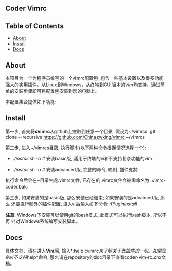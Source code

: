 ## Coder Vimrc

## Table of Contents

- [About](#about)
- [Install](#install)
- [Docs](#docs)

## About

本项目为一个为程序员编写的一个vimrc配置包 ,包含一些基本设置以及很多功能强大的实用插件。从Linux到Windows，从终端到GUI版本的*Vim*均支持，通过简单的安装步骤即可将配置包安装到您的电脑上。

本配置集合提供如下功能:

## Install

第一步, 首先将**cvimrc**从github上拉取到任意一个目录, 假设为~/vimrcs:
    git clone --recursive https://github.com/Chinazwking/vimrc ~/vimrcs

第二步, 进入~/vimrcs目录, 执行脚本(以下两种命令根据情况选择一个):

* *./install.sh -b*  # 安装basic版, 适用于终端的vi和不支持复杂功能的vim

* *./install.sh -a*  # 安装advanced版, 完整的命令, 映射, 插件支持

执行命令后会在~目录生成.vimrc文件, 已存在的.vimrc文件会被重命名为 .vimrc-coder.bak。

第三步, 如果安装的是basic版, 那么安装已经结束; 如果安装的是advanced版, 那么
还要进行额外的插件配置, 进入vi后输入如下命令:
    *:PluginInstall*

**注意:**  Windows下安装可以使用git的bash模式, 此模式可以执行bash脚本, 所以不再
针对Windows系统编写安装脚本。

## Docs

具体文档，请在进入**Vim**后, 输入*:help cvimrc*来了解关于此插件的一切。如果您的vi不支持*help*命令, 那么请在repository的doc目录下查看coder-vim-rc.cnx文档。
